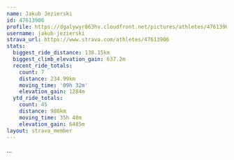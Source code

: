 ```yaml
---
name: Jakub Jezierski
id: 47613906
profile: https://dgalywyr863hv.cloudfront.net/pictures/athletes/47613906/14681924/1/large.jpg
username: jakub-jezierski
strava_url: https://www.strava.com/athletes/47613906
stats:
  biggest_ride_distance: 138.15km
  biggest_climb_elevation_gain: 637.2m
  recent_ride_totals:
    count: 7
    distance: 234.99km
    moving_time: '09h 32m'
    elevation_gain: 1284m
  ytd_ride_totals:
    count: 45
    distance: 980km
    moving_time: 35h 48m
    elevation_gain: 6485m
layout: strava_member
--- 
```

...
